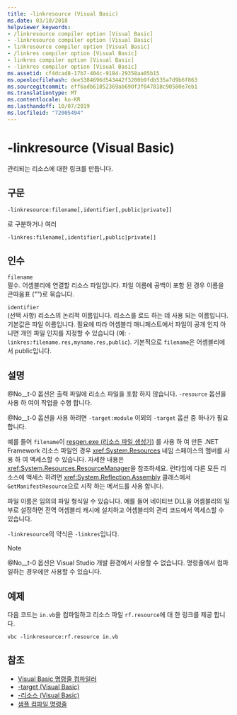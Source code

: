 ```yaml
---
title: -linkresource (Visual Basic)
ms.date: 03/10/2018
helpviewer_keywords:
- /linkresource compiler option [Visual Basic]
- -linkresource compiler option [Visual Basic]
- linkresource compiler option [Visual Basic]
- /linkres compiler option [Visual Basic]
- linkres compiler option [Visual Basic]
- -linkres compiler option [Visual Basic]
ms.assetid: cf4dcad8-17b7-404c-9184-29358aa05b15
ms.openlocfilehash: dee5384696d543442f3280b9fdb535a7d9b6f863
ms.sourcegitcommit: eff6adb61852369ab690f3f047818c90580e7eb1
ms.translationtype: MT
ms.contentlocale: ko-KR
ms.lasthandoff: 10/07/2019
ms.locfileid: "72005494"
---
```

# <a name="-linkresource-visual-basic"></a>-linkresource (Visual Basic)
관리되는 리소스에 대한 링크를 만듭니다.  
  
## <a name="syntax"></a>구문  
  
```console  
-linkresource:filename[,identifier[,public|private]]  
```

로 구분하거나 여러  

```console
-linkres:filename[,identifier[,public|private]]  
```  
  
## <a name="arguments"></a>인수  
 `filename`  
 필수. 어셈블리에 연결할 리소스 파일입니다. 파일 이름에 공백이 포함 된 경우 이름을 큰따옴표 ("")로 묶습니다.  
  
 `identifier`  
 (선택 사항) 리소스의 논리적 이름입니다. 리소스를 로드 하는 데 사용 되는 이름입니다. 기본값은 파일 이름입니다. 필요에 따라 어셈블리 매니페스트에서 파일이 공개 인지 아니면 개인 파일 인지를 지정할 수 있습니다 (예: `-linkres:filename.res,myname.res,public`). 기본적으로 `filename`은 어셈블리에서 public입니다.  
  
## <a name="remarks"></a>설명  
 @No__t-0 옵션은 출력 파일에 리소스 파일을 포함 하지 않습니다. `-resource` 옵션을 사용 하 여이 작업을 수행 합니다.  
  
 @No__t-0 옵션을 사용 하려면 `-target:module` 이외의 `-target` 옵션 중 하나가 필요 합니다.  
  
 예를 들어 `filename`이 [resgen.exe (리소스 파일 생성기)](../../../framework/tools/resgen-exe-resource-file-generator.md) 를 사용 하 여 만든 .NET Framework 리소스 파일인 경우 <xref:System.Resources> 네임 스페이스의 멤버를 사용 하 여 액세스할 수 있습니다. 자세한 내용은 <xref:System.Resources.ResourceManager>을 참조하세요. 런타임에 다른 모든 리소스에 액세스 하려면 <xref:System.Reflection.Assembly> 클래스에서 `GetManifestResource`으로 시작 하는 메서드를 사용 합니다.  
  
 파일 이름은 임의의 파일 형식일 수 있습니다. 예를 들어 네이티브 DLL을 어셈블리의 일부로 설정하면 전역 어셈블리 캐시에 설치하고 어셈블리의 관리 코드에서 액세스할 수 있습니다.  
  
 `-linkresource`의 약식은 `-linkres`입니다.  
  
> [!NOTE]
> @No__t-0 옵션은 Visual Studio 개발 환경에서 사용할 수 없습니다. 명령줄에서 컴파일하는 경우에만 사용할 수 있습니다.  
  
## <a name="example"></a>예제  
 다음 코드는 `in.vb`을 컴파일하고 리소스 파일 `rf.resource`에 대 한 링크를 제공 합니다.  
  
```console  
vbc -linkresource:rf.resource in.vb  
```  
  
## <a name="see-also"></a>참조

- [Visual Basic 명령줄 컴파일러](../../../visual-basic/reference/command-line-compiler/index.md)
- [-target (Visual Basic)](../../../visual-basic/reference/command-line-compiler/target.md)
- [-리소스 (Visual Basic)](../../../visual-basic/reference/command-line-compiler/resource.md)
- [샘플 컴파일 명령줄](../../../visual-basic/reference/command-line-compiler/sample-compilation-command-lines.md)

